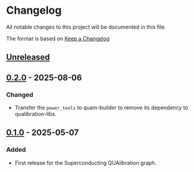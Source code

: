 # Changelog
All notable changes to this project will be documented in this file.

The format is based on [Keep a Changelog](https://keepachangelog.com/en/1.0.0/)

## [Unreleased]

## [0.2.0] - 2025-08-06
### Changed
- Transfer the `power_tools` to quam-builder to remove its dependency to qualibration-libs.

## [0.1.0] - 2025-05-07
### Added
- First release for the Superconducting QUAlibration graph.

[Unreleased]: https://github.com/qua-platform/qualibration-libs/compare/v0.2.0...HEAD
[0.2.0]: https://github.com/qua-platform/qualibration-libs/releases/tag/v0.2.0
[0.1.0]: https://github.com/qua-platform/qualibration-libs/releases/tag/v0.1.0
